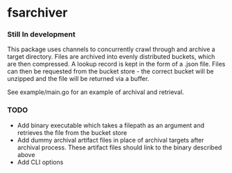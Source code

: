 # fsarchiver
### Still In development

This package uses channels to concurrently crawl through and archive a target directory.
Files are archived into evenly distributed buckets, which are then compressed. A lookup record is kept in the form of a .json file. Files can then be requested from the bucket store - the correct bucket will be unzipped and the file will be returned via a buffer.

See example/main.go for an example of archival and retrieval.

### TODO
- Add binary executable which takes a filepath as an argument and retrieves the file from the bucket store
- Add dummy archival artifact files in place of archival targets after archival process. These artifact files should link to the binary described above
- Add CLI options


